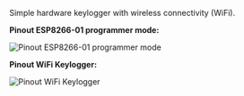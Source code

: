Simple hardware keylogger with wireless connectivity (WiFi).

**Pinout ESP8266-01 programmer mode:**


![Pinout ESP8266-01 programmer mode](https://github.com/joelsernamoreno/WiFiKeylogger/blob/master/images/esp8266programmer.PNG)


**Pinout WiFi Keylogger:**


![Pinout WiFi Keylogger](https://github.com/joelsernamoreno/WiFiKeylogger/blob/master/images/keylogger.PNG)
